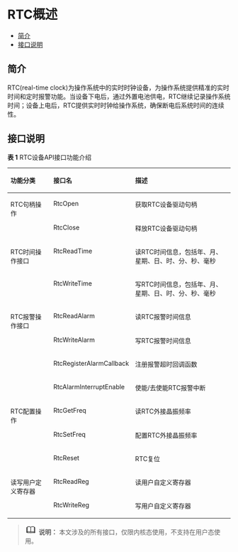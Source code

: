 # RTC概述<a name="ZH-CN_TOPIC_0000001051778226"></a>

-   [简介](#section104842041574)
-   [接口说明](#section16892932155715)

## 简介<a name="section104842041574"></a>

RTC\(real-time clock\)为操作系统中的实时时钟设备，为操作系统提供精准的实时时间和定时报警功能。当设备下电后，通过外置电池供电，RTC继续记录操作系统时间；设备上电后，RTC提供实时时钟给操作系统，确保断电后系统时间的连续性。

## 接口说明<a name="section16892932155715"></a>

**表 1**  RTC设备API接口功能介绍

<a name="table1731550155318"></a>
<table><thead align="left"><tr id="row4419501537"><th class="cellrowborder" valign="top" width="21.902190219021904%" id="mcps1.2.4.1.1"><p id="p641050105320"><a name="p641050105320"></a><a name="p641050105320"></a>功能分类</p>
</th>
<th class="cellrowborder" valign="top" width="24.98249824982498%" id="mcps1.2.4.1.2"><p id="p54150165315"><a name="p54150165315"></a><a name="p54150165315"></a>接口名</p>
</th>
<th class="cellrowborder" valign="top" width="53.11531153115312%" id="mcps1.2.4.1.3"><p id="p941150145313"><a name="p941150145313"></a><a name="p941150145313"></a>描述</p>
</th>
</tr>
</thead>
<tbody><tr id="row17550163418501"><td class="cellrowborder" rowspan="2" valign="top" width="21.902190219021904%" headers="mcps1.2.4.1.1 "><p id="p11670643205012"><a name="p11670643205012"></a><a name="p11670643205012"></a>RTC句柄操作</p>
</td>
<td class="cellrowborder" valign="top" width="24.98249824982498%" headers="mcps1.2.4.1.2 "><p id="p16550143465015"><a name="p16550143465015"></a><a name="p16550143465015"></a>RtcOpen</p>
</td>
<td class="cellrowborder" valign="top" width="53.11531153115312%" headers="mcps1.2.4.1.3 "><p id="p9550103415015"><a name="p9550103415015"></a><a name="p9550103415015"></a>获取RTC设备驱动句柄</p>
</td>
</tr>
<tr id="row1879052755020"><td class="cellrowborder" valign="top" headers="mcps1.2.4.1.1 "><p id="p1479062716506"><a name="p1479062716506"></a><a name="p1479062716506"></a>RtcClose</p>
</td>
<td class="cellrowborder" valign="top" headers="mcps1.2.4.1.2 "><p id="p1579142745012"><a name="p1579142745012"></a><a name="p1579142745012"></a>释放RTC设备驱动句柄</p>
</td>
</tr>
<tr id="row34145016535"><td class="cellrowborder" rowspan="2" valign="top" width="21.902190219021904%" headers="mcps1.2.4.1.1 "><p id="p229610227124"><a name="p229610227124"></a><a name="p229610227124"></a>RTC时间操作接口</p>
</td>
<td class="cellrowborder" valign="top" width="24.98249824982498%" headers="mcps1.2.4.1.2 "><p id="p19389143041518"><a name="p19389143041518"></a><a name="p19389143041518"></a>RtcReadTime</p>
</td>
<td class="cellrowborder" valign="top" width="53.11531153115312%" headers="mcps1.2.4.1.3 "><p id="p8738101941716"><a name="p8738101941716"></a><a name="p8738101941716"></a>读RTC时间信息，包括年、月、星期、日、时、分、秒、毫秒</p>
</td>
</tr>
<tr id="row5632152611414"><td class="cellrowborder" valign="top" headers="mcps1.2.4.1.1 "><p id="p143890309153"><a name="p143890309153"></a><a name="p143890309153"></a>RtcWriteTime</p>
</td>
<td class="cellrowborder" valign="top" headers="mcps1.2.4.1.2 "><p id="p573815197171"><a name="p573815197171"></a><a name="p573815197171"></a>写RTC时间信息，包括年、月、星期、日、时、分、秒、毫秒</p>
</td>
</tr>
<tr id="row1468016592416"><td class="cellrowborder" rowspan="4" valign="top" width="21.902190219021904%" headers="mcps1.2.4.1.1 "><p id="p36817591648"><a name="p36817591648"></a><a name="p36817591648"></a>RTC报警操作接口</p>
</td>
<td class="cellrowborder" valign="top" width="24.98249824982498%" headers="mcps1.2.4.1.2 "><p id="p968116598418"><a name="p968116598418"></a><a name="p968116598418"></a>RtcReadAlarm</p>
</td>
<td class="cellrowborder" valign="top" width="53.11531153115312%" headers="mcps1.2.4.1.3 "><p id="p768110592416"><a name="p768110592416"></a><a name="p768110592416"></a>读RTC报警时间信息</p>
</td>
</tr>
<tr id="row19313155514"><td class="cellrowborder" valign="top" headers="mcps1.2.4.1.1 "><p id="p73141951155"><a name="p73141951155"></a><a name="p73141951155"></a>RtcWriteAlarm</p>
</td>
<td class="cellrowborder" valign="top" headers="mcps1.2.4.1.2 "><p id="p15314656511"><a name="p15314656511"></a><a name="p15314656511"></a>写RTC报警时间信息</p>
</td>
</tr>
<tr id="row138283422555"><td class="cellrowborder" valign="top" headers="mcps1.2.4.1.1 "><p id="p2829142165513"><a name="p2829142165513"></a><a name="p2829142165513"></a>RtcRegisterAlarmCallback</p>
</td>
<td class="cellrowborder" valign="top" headers="mcps1.2.4.1.2 "><p id="p118291242155518"><a name="p118291242155518"></a><a name="p118291242155518"></a>注册报警超时回调函数</p>
</td>
</tr>
<tr id="row13344113914568"><td class="cellrowborder" valign="top" headers="mcps1.2.4.1.1 "><p id="p2344103915616"><a name="p2344103915616"></a><a name="p2344103915616"></a>RtcAlarmInterruptEnable</p>
</td>
<td class="cellrowborder" valign="top" headers="mcps1.2.4.1.2 "><p id="p034415397565"><a name="p034415397565"></a><a name="p034415397565"></a>使能/去使能RTC报警中断</p>
</td>
</tr>
<tr id="row11801203517565"><td class="cellrowborder" rowspan="3" valign="top" width="21.902190219021904%" headers="mcps1.2.4.1.1 "><p id="p17261458942"><a name="p17261458942"></a><a name="p17261458942"></a>RTC配置操作</p>
</td>
<td class="cellrowborder" valign="top" width="24.98249824982498%" headers="mcps1.2.4.1.2 "><p id="p15801153515561"><a name="p15801153515561"></a><a name="p15801153515561"></a>RtcGetFreq</p>
</td>
<td class="cellrowborder" valign="top" width="53.11531153115312%" headers="mcps1.2.4.1.3 "><p id="p980133515566"><a name="p980133515566"></a><a name="p980133515566"></a>读RTC外接晶振频率</p>
</td>
</tr>
<tr id="row111502322563"><td class="cellrowborder" valign="top" headers="mcps1.2.4.1.1 "><p id="p1615073225618"><a name="p1615073225618"></a><a name="p1615073225618"></a>RtcSetFreq</p>
</td>
<td class="cellrowborder" valign="top" headers="mcps1.2.4.1.2 "><p id="p10150832165613"><a name="p10150832165613"></a><a name="p10150832165613"></a>配置RTC外接晶振频率</p>
</td>
</tr>
<tr id="row21771259145618"><td class="cellrowborder" valign="top" headers="mcps1.2.4.1.1 "><p id="p1717725916562"><a name="p1717725916562"></a><a name="p1717725916562"></a>RtcReset</p>
</td>
<td class="cellrowborder" valign="top" headers="mcps1.2.4.1.2 "><p id="p517712598569"><a name="p517712598569"></a><a name="p517712598569"></a>RTC复位</p>
</td>
</tr>
<tr id="row917116425716"><td class="cellrowborder" rowspan="2" valign="top" width="21.902190219021904%" headers="mcps1.2.4.1.1 "><p id="p144765201754"><a name="p144765201754"></a><a name="p144765201754"></a>读写用户定义寄存器</p>
</td>
<td class="cellrowborder" valign="top" width="24.98249824982498%" headers="mcps1.2.4.1.2 "><p id="p1117110418570"><a name="p1117110418570"></a><a name="p1117110418570"></a>RtcReadReg</p>
</td>
<td class="cellrowborder" valign="top" width="53.11531153115312%" headers="mcps1.2.4.1.3 "><p id="p1517114410578"><a name="p1517114410578"></a><a name="p1517114410578"></a>读用户自定义寄存器</p>
</td>
</tr>
<tr id="row46738190576"><td class="cellrowborder" valign="top" headers="mcps1.2.4.1.1 "><p id="p1567331910573"><a name="p1567331910573"></a><a name="p1567331910573"></a>RtcWriteReg</p>
</td>
<td class="cellrowborder" valign="top" headers="mcps1.2.4.1.2 "><p id="p1967391913576"><a name="p1967391913576"></a><a name="p1967391913576"></a>写用户自定义寄存器</p>
</td>
</tr>
</tbody>
</table>

>![](public_sys-resources/icon-note.gif) **说明：** 
>本文涉及的所有接口，仅限内核态使用，不支持在用户态使用。

